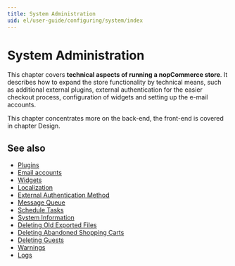 ```yaml
---
title: System Administration
uid: el/user-guide/configuring/system/index
---
```


# System Administration

This chapter covers **technical aspects of running a nopCommerce store**. It describes how to expand the store functionality by technical means, such as additional external plugins, external authentication for the easier checkout process, configuration of widgets and setting up the e-mail accounts.

This chapter concentrates more on the back-end, the front-end is covered in chapter Design.

## See also

* [Plugins](xref:el/user-guide/configuring/system/plugins)
* [Email accounts](xref:el/user-guide/configuring/system/email-accounts)
* [Widgets](xref:el/user-guide/configuring/system/widgets/index)
* [Localization](xref:el/user-guide/configuring/system/localization)
* [External Authentication Method](xref:el/user-guide/configuring/system/external-authentication/index)
* [Message Queue](xref:el/user-guide/configuring/system/message-queue)
* [Schedule Tasks](xref:el/user-guide/configuring/system/schedule-tasks)
* [System Information](xref:el/user-guide/configuring/system/system-information)
* [Deleting Old Exported Files](xref:el/user-guide/configuring/system/deleting-old-exported-files)
* [Deleting Abandoned Shopping Carts](xref:el/user-guide/configuring/system/deleting-abandoned-shopping-carts)
* [Deleting Guests](xref:el/user-guide/configuring/system/deleting-guests)
* [Warnings](xref:el/user-guide/configuring/system/warnings)
* [Logs](xref:el/user-guide/configuring/system/log)